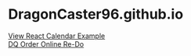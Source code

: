 # DragonCaster96.github.io
<a href="https://dragoncaster96.github.io/DragonCaster96.github.io/examples/index">View React Calendar Example</a>
<br />
<a href="https://dragoncaster96.github.io/DragonCaster96.github.io/examples/index2">DQ Order Online Re-Do</a>
